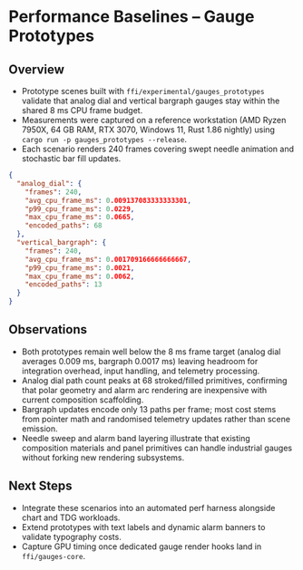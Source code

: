# Performance Baselines – Gauge Prototypes

## Overview
- Prototype scenes built with `ffi/experimental/gauges_prototypes` validate that analog dial and vertical bargraph gauges stay within the shared 8 ms CPU frame budget.
- Measurements were captured on a reference workstation (AMD Ryzen 7950X, 64 GB RAM, RTX 3070, Windows 11, Rust 1.86 nightly) using `cargo run -p gauges_prototypes --release`.
- Each scenario renders 240 frames covering swept needle animation and stochastic bar fill updates.

```json
{
  "analog_dial": {
    "frames": 240,
    "avg_cpu_frame_ms": 0.009137083333333301,
    "p99_cpu_frame_ms": 0.0229,
    "max_cpu_frame_ms": 0.0665,
    "encoded_paths": 68
  },
  "vertical_bargraph": {
    "frames": 240,
    "avg_cpu_frame_ms": 0.001709166666666667,
    "p99_cpu_frame_ms": 0.0021,
    "max_cpu_frame_ms": 0.0062,
    "encoded_paths": 13
  }
}
```

## Observations
- Both prototypes remain well below the 8 ms frame target (analog dial averages 0.009 ms, bargraph 0.0017 ms) leaving headroom for integration overhead, input handling, and telemetry processing.
- Analog dial path count peaks at 68 stroked/filled primitives, confirming that polar geometry and alarm arc rendering are inexpensive with current composition scaffolding.
- Bargraph updates encode only 13 paths per frame; most cost stems from pointer math and randomised telemetry updates rather than scene emission.
- Needle sweep and alarm band layering illustrate that existing composition materials and panel primitives can handle industrial gauges without forking new rendering subsystems.

## Next Steps
- Integrate these scenarios into an automated perf harness alongside chart and TDG workloads.
- Extend prototypes with text labels and dynamic alarm banners to validate typography costs.
- Capture GPU timing once dedicated gauge render hooks land in `ffi/gauges-core`.
